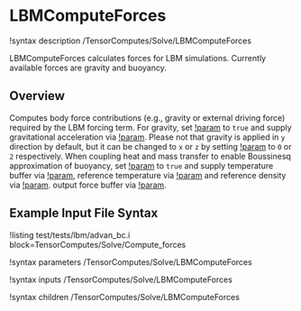 # LBMComputeForces

!syntax description /TensorComputes/Solve/LBMComputeForces

LBMComputeForces calculates forces for LBM simulations. Currently available forces are gravity and buoyancy.

## Overview

Computes body force contributions (e.g., gravity or external driving force) required by the
LBM forcing term. For gravity, set [!param](/TensorComputes/Solve/LBMComputeForces/enable_gravity) to `true` and supply gravitational acceleration via [!param](/TensorComputes/Solve/LBMComputeForces/gravity). Please not that gravity is applied in `y` direction by default, but it can be changed to `x` or `z` by setting [!param](/TensorComputes/Solve/LBMComputeForces/gravity_direction) to `0` or `2` respectively. When coupling heat and mass transfer to enable Boussinesq approximation of buoyancy, set [!param](/TensorComputes/Solve/LBMComputeForces/enable_buoyancy) to `true` and supply temperature buffer via [!param](/TensorComputes/Solve/LBMComputeForces/temperature), reference temperature via [!param](/TensorComputes/Solve/LBMComputeForces/T0) and reference density via [!param](/TensorComputes/Solve/LBMComputeForces/rho0).
output force buffer via [!param](/TensorComputes/Solve/LBMComputeForces/buffer).

## Example Input File Syntax

!listing test/tests/lbm/advan_bc.i block=TensorComputes/Solve/Compute_forces

!syntax parameters /TensorComputes/Solve/LBMComputeForces

!syntax inputs /TensorComputes/Solve/LBMComputeForces

!syntax children /TensorComputes/Solve/LBMComputeForces
